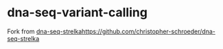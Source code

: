 # dna-seq-variant-calling 
Fork from [dna-seq-strelka](https://github.com/christopher-schroeder/dna-seq-strelka)https://github.com/christopher-schroeder/dna-seq-strelka
